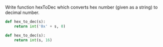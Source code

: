 Write function hexToDec which converts hex number (given as a string) to decimal number.
```py
def hex_to_dec(s):
    return int('0x' + s, 0)
```
```py
def hex_to_dec(s):
    return int(s, 16)
```
